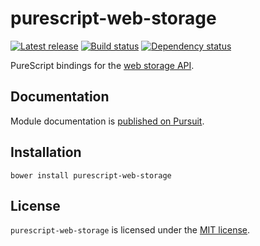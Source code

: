 # purescript-web-storage

[![Latest release](http://img.shields.io/bower/v/purescript-web-storage.svg)](https://github.com/ianbollinger/purescript-web-storage/releases)
[![Build status](https://travis-ci.org/ianbollinger/purescript-web-storage.svg?branch=master)](https://travis-ci.org/ianbollinger/purescript-web-storage)
[![Dependency status](https://www.versioneye.com/user/projects/5795b3bd9cf8860033642326/badge.svg?style=flat)](https://www.versioneye.com/user/projects/5795b3bd9cf8860033642326)

PureScript bindings for the
[web storage API](https://html.spec.whatwg.org/multipage/webstorage.html).

## Documentation

Module documentation is [published on Pursuit](http://pursuit.purescript.org/packages/purescript-web-storage).

## Installation

```
bower install purescript-web-storage
```

## License

`purescript-web-storage` is licensed under the [MIT license](LICENSE).

